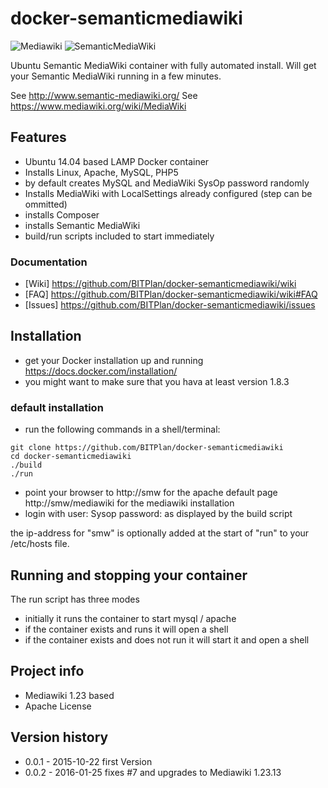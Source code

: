 # docker-semanticmediawiki
![Mediawiki](https://upload.wikimedia.org/wikipedia/commons/thumb/a/a3/MediaWiki_logo_1.png/128px-MediaWiki_logo_1.png)
![SemanticMediaWiki](http://semantic-mediawiki.org/w/images/7/7c/SMW_logo_142px.png)

Ubuntu Semantic MediaWiki container with fully automated install. 
Will get your Semantic MediaWiki running in a few minutes.

See http://www.semantic-mediawiki.org/
See  https://www.mediawiki.org/wiki/MediaWiki

## Features
* Ubuntu 14.04 based LAMP Docker container
* Installs Linux, Apache, MySQL, PHP5 
* by default creates MySQL and MediaWiki SysOp password randomly
* Installs MediaWiki with LocalSettings already configured (step can be ommitted)
* installs Composer
* installs Semantic MediaWiki
* build/run scripts included to start immediately

### Documentation
* [Wiki]   https://github.com/BITPlan/docker-semanticmediawiki/wiki
* [FAQ]    https://github.com/BITPlan/docker-semanticmediawiki/wiki#FAQ
* [Issues] https://github.com/BITPlan/docker-semanticmediawiki/issues

## Installation
* get your Docker installation up and running https://docs.docker.com/installation/
* you might want to make sure that you hava at least version 1.8.3
### default installation
* run the following commands in a shell/terminal:
```
git clone https://github.com/BITPlan/docker-semanticmediawiki
cd docker-semanticmediawiki
./build
./run
```
* point your browser to 
  http://smw
for the apache default page
  http://smw/mediawiki
for the mediawiki installation
* login with
user: Sysop
password: as displayed by the build script

the ip-address for "smw" is optionally added at the start of "run" to your /etc/hosts file.

## Running and stopping your container
The run script has three modes
* initially it runs the container to start mysql / apache
* if the container exists and runs it will open a shell
* if the container exists and does not run it will start it and open a shell

## Project info
* Mediawiki 1.23 based
* Apache License

## Version history
* 0.0.1 - 2015-10-22 first Version
* 0.0.2 - 2016-01-25 fixes #7 and upgrades to Mediawiki 1.23.13


